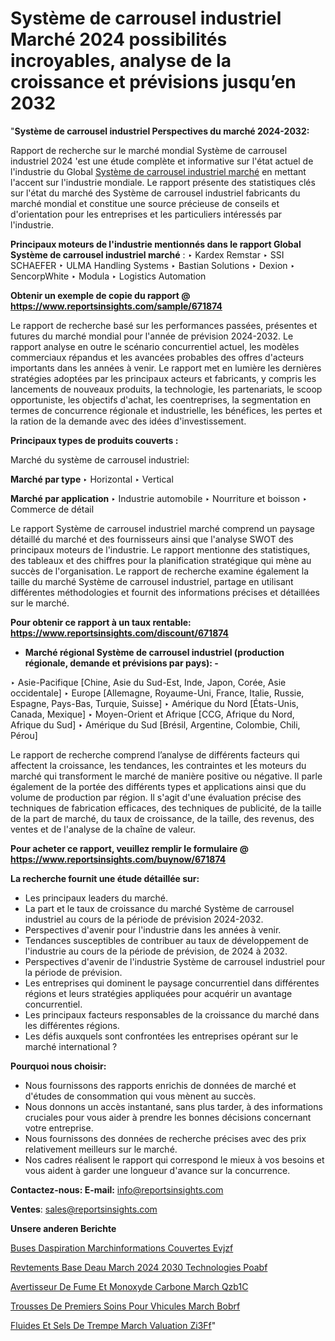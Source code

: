 # Système de carrousel industriel Marché 2024 possibilités incroyables, analyse de la croissance et prévisions jusqu’en 2032

"<strong>Système de carrousel industriel Perspectives du marché 2024-2032:</strong>

Rapport de recherche sur le marché mondial Système de carrousel industriel 2024 'est une étude complète et informative sur l'état actuel de l'industrie du Global <a href=https://www.reportsinsights.com/sample/671874>Système de carrousel industriel marché</a> en mettant l'accent sur l'industrie mondiale. Le rapport présente des statistiques clés sur l'état du marché des Système de carrousel industriel fabricants du marché mondial et constitue une source précieuse de conseils et d'orientation pour les entreprises et les particuliers intéressés par l'industrie.

<strong>Principaux moteurs de l'industrie mentionnés dans le rapport Global Système de carrousel industriel marché</strong> :
‣ Kardex Remstar
‣ SSI SCHAEFER
‣ ULMA Handling Systems
‣ Bastian Solutions
‣ Dexion
‣ SencorpWhite
‣ Modula
‣ Logistics Automation

<strong>Obtenir un exemple de copie du rapport @ <a href=https://www.reportsinsights.com/sample/671874>https://www.reportsinsights.com/sample/671874</a></strong>

Le rapport de recherche basé sur les performances passées, présentes et futures du marché mondial pour l'année de prévision 2024-2032. Le rapport analyse en outre le scénario concurrentiel actuel, les modèles commerciaux répandus et les avancées probables des offres d'acteurs importants dans les années à venir. Le rapport met en lumière les dernières stratégies adoptées par les principaux acteurs et fabricants, y compris les lancements de nouveaux produits, la technologie, les partenariats, le scoop opportuniste, les objectifs d'achat, les coentreprises, la segmentation en termes de concurrence régionale et industrielle, les bénéfices, les pertes et la ration de la demande avec des idées d'investissement.

<strong>Principaux types de produits couverts :</strong>

Marché du système de carrousel industriel:

<strong>Marché par type </strong>
‣ Horizontal
‣ Vertical

<strong>Marché par application </strong>
‣ Industrie automobile
‣ Nourriture et boisson
‣ Commerce de détail

Le rapport Système de carrousel industriel marché comprend un paysage détaillé du marché et des fournisseurs ainsi que l'analyse SWOT des principaux moteurs de l'industrie. Le rapport mentionne des statistiques, des tableaux et des chiffres pour la planification stratégique qui mène au succès de l'organisation. Le rapport de recherche examine également la taille du marché Système de carrousel industriel, partage en utilisant différentes méthodologies et fournit des informations précises et détaillées sur le marché.

<strong>Pour obtenir ce rapport à un taux rentable: <a href=https://www.reportsinsights.com/discount/671874>https://www.reportsinsights.com/discount/671874</a></strong>
<ul>
  <li><strong>Marché régional Système de carrousel industriel (production régionale, demande et prévisions par pays): -</strong></li>
</ul>
‣ Asie-Pacifique [Chine, Asie du Sud-Est, Inde, Japon, Corée, Asie occidentale]
‣ Europe [Allemagne, Royaume-Uni, France, Italie, Russie, Espagne, Pays-Bas, Turquie, Suisse]
‣ Amérique du Nord [États-Unis, Canada, Mexique]
‣ Moyen-Orient et Afrique [CCG, Afrique du Nord, Afrique du Sud]
‣ Amérique du Sud [Brésil, Argentine, Colombie, Chili, Pérou]

Le rapport de recherche comprend l’analyse de différents facteurs qui affectent la croissance, les tendances, les contraintes et les moteurs du marché qui transforment le marché de manière positive ou négative. Il parle également de la portée des différents types et applications ainsi que du volume de production par région. Il s'agit d'une évaluation précise des techniques de fabrication efficaces, des techniques de publicité, de la taille de la part de marché, du taux de croissance, de la taille, des revenus, des ventes et de l'analyse de la chaîne de valeur.

<strong>Pour acheter ce rapport, veuillez remplir le formulaire @   <a href=https://www.reportsinsights.com/buynow/671874>https://www.reportsinsights.com/buynow/671874</a></strong>

<strong>La recherche fournit une étude détaillée sur:</strong>
<ul>
  <li>Les principaux leaders du marché.</li>
  <li>La part et le taux de croissance du marché Système de carrousel industriel au cours de la période de prévision 2024-2032.</li>
  <li>Perspectives d'avenir pour l'industrie dans les années à venir.</li>
  <li>Tendances susceptibles de contribuer au taux de développement de l'industrie au cours de la période de prévision, de 2024 à 2032.</li>
  <li>Perspectives d'avenir de l'industrie Système de carrousel industriel pour la période de prévision.</li>
  <li>Les entreprises qui dominent le paysage concurrentiel dans différentes régions et leurs stratégies appliquées pour acquérir un avantage concurrentiel.</li>
  <li>Les principaux facteurs responsables de la croissance du marché dans les différentes régions.</li>
  <li>Les défis auxquels sont confrontées les entreprises opérant sur le marché international ?</li>
</ul>
<strong>Pourquoi nous choisir:</strong>
<ul>
  <li>Nous fournissons des rapports enrichis de données de marché et d'études de consommation qui vous mènent au succès.</li>
  <li>Nous donnons un accès instantané, sans plus tarder, à des informations cruciales pour vous aider à prendre les bonnes décisions concernant votre entreprise.</li>
  <li>Nous fournissons des données de recherche précises avec des prix relativement meilleurs sur le marché.</li>
  <li>Nos cadres réalisent le rapport qui correspond le mieux à vos besoins et vous aident à garder une longueur d'avance sur la concurrence.</li>
</ul>
<strong>Contactez-nous:
</strong><strong>E-mail:</strong> <a href=mailto:info@reportsinsights.com>info@reportsinsights.com</a>

<strong>Ventes</strong>: <a href=mailto:sales@reportsinsights.com>sales@reportsinsights.com</a>

<strong>Unsere anderen Berichte</strong>

<a href=https://www.linkedin.com/pulse/buses-daspiration-march%C3%A9informations-couvertes-evjzf/>Buses Daspiration Marchinformations Couvertes Evjzf</a>

<a href=https://www.linkedin.com/pulse/rev%C3%AAtements-%C3%A0-base-deau-march%C3%A9-2024-2030-technologies-poabf/>Revtements  Base Deau March 2024 2030 Technologies Poabf</a>

<a href=https://www.linkedin.com/pulse/avertisseur-de-fum%C3%A9e-et-monoxyde-carbone-march%C3%A9-qzb1c/>Avertisseur De Fume Et Monoxyde Carbone March Qzb1C</a>

<a href=https://www.linkedin.com/pulse/trousses-de-premiers-soins-pour-v%C3%A9hicules-march%C3%A9-bobrf/>Trousses De Premiers Soins Pour Vhicules March Bobrf</a>

<a href=https://www.linkedin.com/pulse/fluides-et-sels-de-trempe-march%C3%A9-%C3%A9valuation-zi3ff/>Fluides Et Sels De Trempe March Valuation Zi3Ff</a>"
